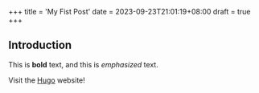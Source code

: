 +++
title = 'My Fist Post'
date = 2023-09-23T21:01:19+08:00
draft = true
+++
## Introduction

This is **bold** text, and this is *emphasized* text.

Visit the [Hugo](https://gohugo.io) website!
